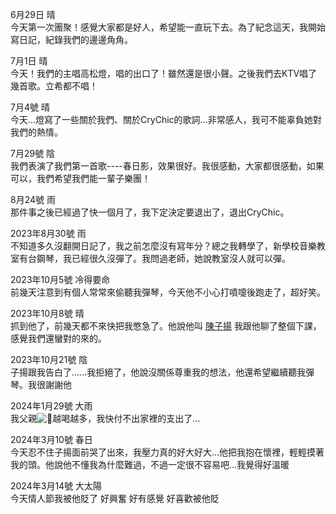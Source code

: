 6月29日 晴  
今天第一次團聚！感覺大家都是好人，希望能一直玩下去。為了紀念這天，我開始寫日記，紀錄我們的邊邊角角。  

7月1日 晴  
今天！我們的主唱高松燈，唱的出口了！雖然還是很小聲。之後我們去KTV唱了幾首歌。立希都不唱！  

7月4號 晴  
今天...燈寫了一些關於我們、關於CryChic的歌詞...非常感人，我可不能辜負她對我們的熱情。  

7月29號 陰  
我們表演了我們第一首歌----春日影，效果很好。我很感動，大家都很感動，如果可以，我們希望我們能一輩子樂團！  

8月24號 雨  
那件事之後已經過了快一個月了，我下定決定要退出了，退出CryChic。  

2023年8月30號 雨  
不知道多久沒翻開日記了，我之前怎麼沒有寫年分？總之我轉學了，新學校音樂教室有台鋼琴，我已經很久沒彈了。我問過老師，她說教室沒人就可以彈。  

2023年10月5號 冷得要命  
前幾天注意到有個人常常來偷聽我彈琴，今天他不小心打噴嚏後跑走了，超好笑。  

2023年10月8號 晴  
抓到他了，前幾天都不來快把我憋急了。他說他叫 [陳子揚](https://www.facebook.com/groups/113398755145184/user/100014362210324/?__cft__[0]=AZVei8i8hW27b4tIIqb1WmuZb9JUXKNWWT21vYmF0oWKZvVu2GcSe0qL2xEI2WGArVLKIMK0ndtWCSpe5Nx3phe3ReettKnCmOzn3W5HtBOSATc5jrcM6Z4RusVLmcE4aBpmOHF_9KDh47jREtq9_R6Q&__tn__=-]K-R) 我跟他聊了整個下課，感覺我們還蠻對的來的。  

2023年10月21號 陰  
子揚跟我告白了......我拒絕了，他說沒關係尊重我的想法，他還希望繼續聽我彈琴。我很謝謝他  

2024年1月29號 大雨  
我父親![🍻](https://static.xx.fbcdn.net/images/emoji.php/v9/t96/1/16/1f37b.png)越喝越多，我快付不出家裡的支出了...  

2024年3月10號 春日  
今天忍不住子揚面前哭了出來，我壓力真的好大好大...他把我抱在懷裡，輕輕摸著我的頭。他說他不懂我為什麼難過，不過一定很不容易吧...我覺得好溫暖  

2024年3月14號 大太陽  
今天情人節我被他貶了 好興奮 好有感覺 好喜歡被他貶